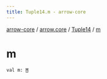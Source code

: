 ```yaml
---
title: Tuple14.m - arrow-core
---
```


[arrow-core](../../index.html) / [arrow.core](../index.html) / [Tuple14](index.html) / [m](./m.html)

# m

`val m: `[`M`](index.html#M)